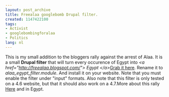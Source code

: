 ```yaml
---
layout: post_archive
title: Freealaa googlebomb Drupal filter.
created: 1147422100
tags:
- Activist
- googlebombingforalaa
- Politics
lang: nl
---
```

This is my small addition to the bloggers rally against the arrest of Alaa. It is a small **Drupal filter** that will turn every occurence of Egypt into    _&lt;a href="http://freealaa.blogspot.com/"&gt; Egypt &lt;/a&gt;_[Grab it here](http://bler.webschuur.com/sites/bler.webschuur.com/files/alaa_egypt_filter.module.txt). Rename it to _alaa_egypt_filter.module_. And install it on your website. Note that you must enable the filter under "input" formats. Also note that this filter is only tested on a 4.6 website, but that it should also work on a 4.7.More about this rally [Here](http://technorati.com/tag/googlebombingforalaa) and in Egypt. 
